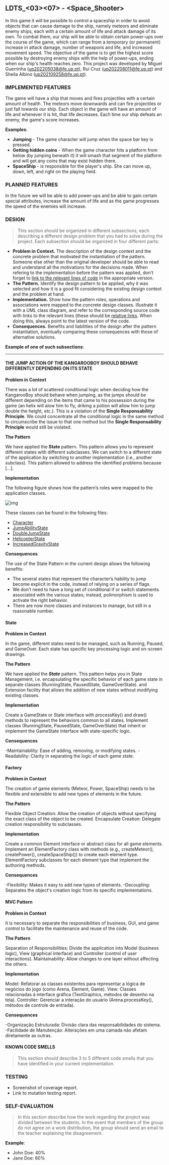 ## LDTS_<03><07> - <Space_Shooter>

In this game it will be possible to control a spaceship in order to avoid objects that can cause damage to the ship, namely meteors and eliminate enemy ships, each with a certain amount of life and attack damage of its own. To combat them, our ship will be able to obtain certain power-ups over the course of the game, which can range from a temporary (or permanent) increase in attack damage, number of weapons and life, and increased movement speed.
The objective of the game is to get the highest score possible by destroying enemy ships with the help of power-ups, ending when our ship's health reaches zero.
This project was developed by Miguel Guerrinha (up202205038@fe.up.pt), Rui Cruz (up202208011@fe.up.pt) and Sheila Albino (up202109258@fe.up.pt).


### IMPLEMENTED FEATURES

The game will have a ship that moves and fires projectiles with a certain amount of health. The meteors move downwards and can fire projectiles or just fall towards our ship. Each object in the game will have an amount of life and whenever it is hit, that life decreases. Each time our ship defeats an enemy, the game's score increases.

**Examples**:

- **Jumping** - The game character will jump when the space bar key is pressed.
- **Getting hidden coins** - When the game character hits a platform from below (by jumping beneath it) it will smash that segment of the platform and will get any coins that may exist hidden there.
- **SpaceShip** - is responsible for the player's ship. She can move up, down, left, and right on the playing field.

### PLANNED FEATURES
In the future we will be able to add power-ups and be able to gain certain special attributes, increase the amount of life and as the game progresses the speed of the enemies will increase.
### DESIGN

> This section should be organized in different subsections, each describing a different design problem that you had to solve during the project. Each subsection should be organized in four different parts:

- **Problem in Context.** The description of the design context and the concrete problem that motivated the instantiation of the pattern. Someone else other than the original developer should be able to read and understand all the motivations for the decisions made. When refering to the implementation before the pattern was applied, don’t forget to [link to the relevant lines of code](https://help.github.com/en/articles/creating-a-permanent-link-to-a-code-snippet) in the appropriate version.
- **The Pattern.** Identify the design pattern to be applied, why it was selected and how it is a good fit considering the existing design context and the problem at hand.
- **Implementation.** Show how the pattern roles, operations and associations were mapped to the concrete design classes. Illustrate it with a UML class diagram, and refer to the corresponding source code with links to the relevant lines (these should be [relative links](https://help.github.com/en/articles/about-readmes#relative-links-and-image-paths-in-readme-files). When doing this, always point to the latest version of the code.
- **Consequences.** Benefits and liabilities of the design after the pattern instantiation, eventually comparing these consequences with those of alternative solutions.

**Example of one of such subsections**:

------

#### THE JUMP ACTION OF THE KANGAROOBOY SHOULD BEHAVE DIFFERENTLY DEPENDING ON ITS STATE

**Problem in Context**

There was a lot of scattered conditional logic when deciding how the KangarooBoy should behave when jumping, as the jumps should be different depending on the items that came to his possession during the game (an helix will alow him to fly, driking a potion will allow him to jump double the height, etc.). This is a violation of the **Single Responsability Principle**. We could concentrate all the conditional logic in the same method to circumscribe the issue to that one method but the **Single Responsability Principle** would still be violated.

**The Pattern**

We have applied the **State** pattern. This pattern allows you to represent different states with different subclasses. We can switch to a different state of the application by switching to another implementation (i.e., another subclass). This pattern allowed to address the identified problems because […].

**Implementation**

The following figure shows how the pattern’s roles were mapped to the application classes.

![img](https://www.fe.up.pt/~arestivo/page/img/examples/lpoo/state.svg)

These classes can be found in the following files:

- [Character](https://web.fe.up.pt/~arestivo/page/courses/2021/lpoo/template/src/main/java/Character.java)
- [JumpAbilityState](https://web.fe.up.pt/~arestivo/page/courses/2021/lpoo/template/src/main/java/JumpAbilityState.java)
- [DoubleJumpState](https://web.fe.up.pt/~arestivo/page/courses/2021/lpoo/template/src/main/java/DoubleJumpState.java)
- [HelicopterState](https://web.fe.up.pt/~arestivo/page/courses/2021/lpoo/template/src/main/java/HelicopterState.java)
- [IncreasedGravityState](https://web.fe.up.pt/~arestivo/page/courses/2021/lpoo/template/src/main/java/IncreasedGravityState.java)

**Consequences**

The use of the State Pattern in the current design allows the following benefits:

- The several states that represent the character’s hability to jump become explicit in the code, instead of relying on a series of flags.
- We don’t need to have a long set of conditional if or switch statements associated with the various states; instead, polimorphism is used to activate the right behavior.
- There are now more classes and instances to manage, but still in a reasonable number.

#### State 

**Problem in Context**

In the game, different states need to be managed, such as Running, Paused, and GameOver. Each state has specific key processing logic and on-screen drawings.

**The Pattern**

We have applied the ***State*** pattern. This pattern helps you in State Management, i.e. encapsulating the specific behavior of each game state in separate classes (RunningState, PausedState, GameOverState). and Extension facility that allows the addition of new states without modifying existing classes.

**Implementation**

Create a GameState or State interface with processKey() and draw() methods to represent the behaviors common to all states.
Implement classes (RunningState, PausedState, GameOverState) that inherit or implement the GameState interface with state-specific logic.

**Consequences**

-Maintainability: Ease of adding, removing, or modifying states.
-Readability: Clarity in separating the logic of each game state.

#### Factory

**Problem in Context**

The creation of game elements (Meteor, Power, SpaceShip) needs to be flexible and extensible to add new types of elements in the future.


**The Pattern**

Flexible Object Creation: Allow the creation of objects without specifying the exact class of the object to be created.
Encapsulate Creation: Delegate creation responsibility to subclasses.

**Implementation**

Create a common Element interface or abstract class for all game elements.
Implement an ElementFactory class with methods (e.g., createMeteor(), createPower(), createSpaceShip()) to create each element type.
ElementFactory subclasses for each element type that implement the authoring methods.


**Consequences**

-Flexibility: Makes it easy to add new types of elements.
-Decoupling: Separates the object's creation logic from its specific implementations.

#### MVC Pattern

**Problem in Context**

It is necessary to separate the responsibilities of business, GUI, and game control to facilitate the maintenance and reuse of the code.

**The Pattern**

Separation of Responsibilities: Divide the application into Model (business logic), View (graphical interface) and Controller (control of user interactions).
Maintainability: Allow changes to one layer without affecting the others.

**Implementation**

Model: Refatorar as classes existentes para representar a lógica de negócios do jogo (como Arena, Element, Game).
View: Classes relacionadas à interface gráfica (TextGraphics, métodos de desenho na tela).
Controller: Gerenciar a interação do usuário (Arena.processKey(), métodos de controle de entrada).


**Consequences**

-Organização Estruturada: Divisão clara das responsabilidades do sistema.
-Facilidade de Manutenção: Alterações em uma camada não afetam diretamente as outras.



#### KNOWN CODE SMELLS

> This section should describe 3 to 5 different code smells that you have identified in your current implementation.

### TESTING

- Screenshot of coverage report.
- Link to mutation testing report.

### SELF-EVALUATION

> In this section describe how the work regarding the project was divided between the students. In the event that members of the group do not agree on a work distribution, the group should send an email to the teacher explaining the disagreement.

**Example**:

- John Doe: 40%
- Jane Doe: 60%
